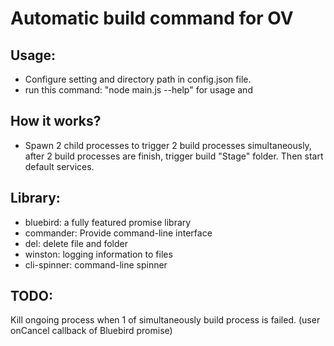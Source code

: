 # Automatic build command for OV

## Usage:
- Configure setting and directory path in config.json file.
- run this command: "node main.js --help" for usage and 

## How it works?
- Spawn 2 child processes to trigger 2 build processes simultaneously, after 2 build processes are finish, trigger build "Stage" folder. Then start default services.

## Library:
- bluebird: a fully featured promise library
- commander: Provide command-line interface
- del: delete file and folder
- winston: logging information to files
- cli-spinner: command-line spinner

## TODO:
Kill ongoing process when 1 of simultaneously build process is failed. (user onCancel callback of Bluebird promise)